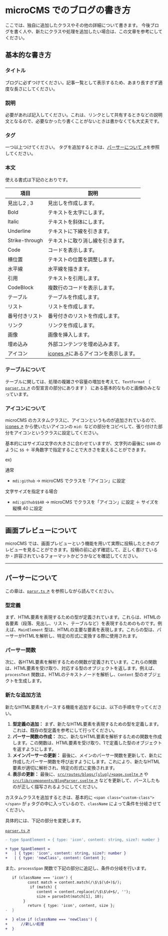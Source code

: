 # microCMS でのブログの書き方

ここでは、独自に追加したクラスやその他の詳細について書きます。
今後ブログを書く人や、新たにクラスや処理を追加したい場合は、この文章を参考にしてください。

## 基本的な書き方

### タイトル

ブログに必ずつけてください。記事一覧として表示するため、あまり長すぎず適度な長さにしてください。

### 説明

必要があれば記入してください。これは、リンクとして共有するときなどの説明文となるので、必要なかったり書くことがないときは書かなくても大丈夫です。

### タグ

一つ以上つけてください。
タグを追加するときは、[パーサーについて ↗](#パーサーについて)を参照してください。

### 本文

使える書式は下記のとおりです。

| 項目           | 説明                                             　  |
| -------------- | --------------------------------------------------- |
| 見出し2 , 3    | 見出しを作成します。|
| Bold           | テキストを太字にします。|
| Italic         | テキストを斜体にします。|
| Underline      | テキストに下線を引きます。|
| Strike-through | テキストに取り消し線を引きます。|
| Code           | コードを表示します。|
| 横位置         | テキストの位置を調整します。|
| 水平線         | 水平線を描きます。|
| 引用           | テキストを引用します。|
| CodeBlock      | 複数行のコードを表示します。|
| テーブル       | テーブルを作成します。|
| リスト         | リストを作成します。|
| 番号付きリスト | 番号付きのリストを作成します。|
| リンク         | リンクを作成します。|
| 画像           | 画像を挿入します。|
| 埋め込み       | 外部コンテンツを埋め込みます。|
| アイコン         | [icones ↗](https://icones.js.org)にあるアイコンを表示します。|

### テーブルについて

テーブルに関しては、処理の複雑さや容量の増加を考えて、`TextFormat` （ [`parser.ts` ↗](src/lib/utils/services/parser.ts) の型宣言の部分にあります ） にある基本的なものと画像のみとなっています。

### アイコンについて

microCMS のカスタムクラスに、アイコンというものが追加されているので、 [icones ↗](https://icones.js.org) から使いたいアイコンの `mid:` などの部分をコピペして、張り付けた部分をアイコンというクラスに設定してください。

基本的にはサイズは文字の大きさに合わせていますが、文字列の最後に `$$00` のように `$$` ＋ 半角数字で指定することで大きさを変えることができます。

ex)

通常
- `mdi:github` → microCMS でクラスを「アイコン」に設定

文字サイズを指定する場合
- `mdi:github$$40` → microCMS でクラスを「アイコン」に設定 ＋ サイズを縦横 40 に設定

---

## 画面プレビューについて

microCMS では、画面プレビューという機能を用いて実際に投稿したときのプレビューを見ることができます。投稿の前に必ず確認して、正しく書けているか・許容されているフォーマットかどうかなどを確認してください。


---

## パーサーについて

この章は、[`parsr.ts` ↗](src/lib/utils/services/parser.ts) を参照しながら読んでください。

### 型定義
まず、HTML要素を表現するための型が定義されています。これらは、HTMLの各要素（段落、見出し、リスト、テーブルなど）を表現するためのものです。例えば、`MainElement` 型は、HTMLの主要な要素を表現します。これらの型は、パーサーがHTMLを解析し、特定の形式に変換する際に使用されます。

### パーサー関数
次に、各HTML要素を解析するための関数が定義されています。これらの関数は、HTML要素を受け取り、対応する型のオブジェクトを返します。例えば、`processText` 関数は、HTMLのテキストノードを解析し、`Content` 型のオブジェクトを生成します。

### 新たな追加方法
新たなHTML要素をパースする機能を追加するには、以下の手順を守ってください。

1. **型定義の追加：** まず、新たなHTML要素を表現するための型を定義します。これは、既存の型定義を参考にして行ってください。
2. **パーサー関数の作成：** 次に、新たなHTML要素を解析するための関数を作成します。この関数は、HTML要素を受け取り、1で定義した型のオブジェクトを返すようにします。
3. **メインパーサーの更新：** 最後に、メインのパーサー関数を更新して、新たに作成したパーサー関数を呼び出すようにします。これにより、新たなHTML要素が適切に解析され、特定の形式に変換されます。
4. **表示の更新：** 最後に、[`src/routes/blogs/[slug]/+page.svelte` ↗](src/routes/blogs/[slug]/+page.svelte) や [`src/lib/components/BlogParser.svelte` ↗](src/lib/components/BlogParser.svelte) などを更新して、パースしたものが正しく描写されるようにしてください。

カスタムクラスを追加するときは、基本的に `<span class="custom-class"></span>` が `p` タグの中に入っているので、`className` によって条件を分岐させてください。

具体的には、下記の部分を変更します。


[`parser.ts` ↗](src/lib/utils/services/parser.ts)
```diff
- type SpanElement = { type: 'icon', content: string, size?: number }

+ type SpanElement =
+   | { type: 'icon', content: string, size?: number }
+   | { type: 'newClass', content: Content };
```

また、`processSpan` 関数で下記の部分に追記し、条件の分岐を行います。

```diff
   if (className === 'icon') {
          const match = content.match(/\$\$(\d+)$/);
           if (match) {
              content = content.replace(/\$\$\d+$/, '');
              size = parseInt(match[1], 10);
        }
          return { type: 'icon', content, size };
-  }

+  } else if (className === 'newClass') {
+      //新しい処理
+  }
```